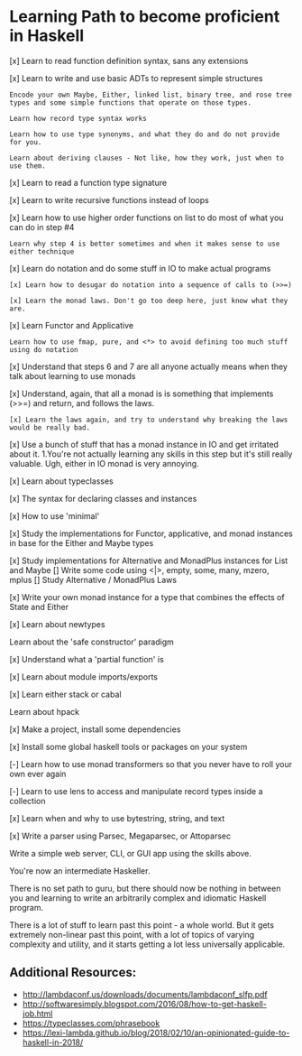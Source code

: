# Learning Path to become proficient in Haskell

[x] Learn to read function definition syntax, sans any extensions

[x] Learn to write and use basic ADTs to represent simple structures

    Encode your own Maybe, Either, linked list, binary tree, and rose tree types and some simple functions that operate on those types.

    Learn how record type syntax works

    Learn how to use type synonyms, and what they do and do not provide for you.

    Learn about deriving clauses - Not like, how they work, just when to use them.

[x] Learn to read a function type signature

[x] Learn to write recursive functions instead of loops

[x] Learn how to use higher order functions on list to do most of what you can do in step #4

    Learn why step 4 is better sometimes and when it makes sense to use either technique

[x] Learn do notation and do some stuff in IO to make actual programs

    [x] Learn how to desugar do notation into a sequence of calls to (>>=)

    [x] Learn the monad laws. Don't go too deep here, just know what they are.

[x] Learn Functor and Applicative

    Learn how to use fmap, pure, and <*> to avoid defining too much stuff using do notation

[x] Understand that steps 6 and 7 are all anyone actually means when they talk about learning to use monads

[x] Understand, again, that all a monad is is something that implements (>>=) and return, and follows the laws.

    [x] Learn the laws again, and try to understand why breaking the laws would be really bad.

[x] Use a bunch of stuff that has a monad instance in IO and get irritated about it. 1.You're not actually learning any skills in this step but it's still really valuable.
  Ugh, either in IO monad is very annoying.

[x] Learn about typeclasses

[x] The syntax for declaring classes and instances

[x] How to use 'minimal'

[x] Study the implementations for Functor, applicative, and monad instances in base for the Either and Maybe types

[x] Study implementations for Alternative and MonadPlus instances for List and Maybe
  [] Write some code using <|>, empty, some, many, mzero, mplus
  [] Study Alternative / MonadPlus Laws

[x] Write your own monad instance for a type that combines the effects of State and Either

[x] Learn about newtypes

Learn about the 'safe constructor' paradigm

[x] Understand what a 'partial function' is

[x] Learn about module imports/exports

[x] Learn either stack or cabal

Learn about hpack

[x] Make a project, install some dependencies

[x] Install some global haskell tools or packages on your system

[-] Learn how to use monad transformers so that you never have to roll your own ever again

[-] Learn to use lens to access and manipulate record types inside a collection

[x] Learn when and why to use bytestring, string, and text

[x] Write a parser using Parsec, Megaparsec, or Attoparsec

Write a simple web server, CLI, or GUI app using the skills above.

You're now an intermediate Haskeller.

There is no set path to guru, but there should now be nothing in between you and learning to write an arbitrarily complex and idiomatic Haskell program.

There is a lot of stuff to learn past this point - a whole world. But it gets extremely non-linear past this point, with a lot of topics of varying complexity and utility, and it starts getting a lot less universally applicable.

## Additional Resources:
* http://lambdaconf.us/downloads/documents/lambdaconf_slfp.pdf
* http://softwaresimply.blogspot.com/2016/08/how-to-get-haskell-job.html
* https://typeclasses.com/phrasebook
* https://lexi-lambda.github.io/blog/2018/02/10/an-opinionated-guide-to-haskell-in-2018/
